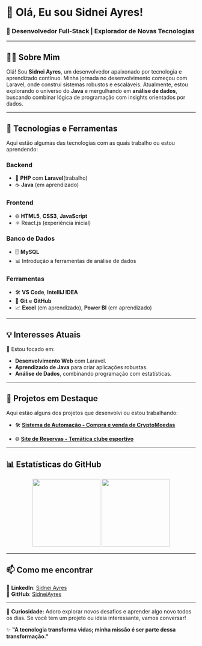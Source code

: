# 👋 Olá, Eu sou **Sidnei Ayres**!

### 🚀 Desenvolvedor Full-Stack | Explorador de Novas Tecnologias

---

## 🧑‍💻 Sobre Mim
Olá! Sou **Sidnei Ayres**, um desenvolvedor apaixonado por tecnologia e aprendizado contínuo. Minha jornada no desenvolvimento começou com Laravel, onde construí sistemas robustos e escaláveis. Atualmente, estou explorando o universo do **Java** e mergulhando em **análise de dados**, buscando combinar lógica de programação com insights orientados por dados.

---

## 🔧 Tecnologias e Ferramentas
Aqui estão algumas das tecnologias com as quais trabalho ou estou aprendendo:

### **Backend**
- 🐘 **PHP** com **Laravel**(trabalho)
- ☕ **Java** (em aprendizado)

### **Frontend**
- 🌐 **HTML5**, **CSS3**, **JavaScript**
- ⚛️ React.js (experiência inicial)

### **Banco de Dados**
- 🗄️ **MySQL**
- 📊 Introdução a ferramentas de análise de dados

### **Ferramentas**
- 🛠️ **VS Code**, **IntelliJ IDEA**
- 🐙 **Git** e **GitHub**
- 📈 **Excel** (em aprendizado), **Power BI** (em aprendizado)

---

## 💡 Interesses Atuais
🎯 Estou focado em:  
- **Desenvolvimento Web** com Laravel.  
- **Aprendizado de Java** para criar aplicações robustas.  
- **Análise de Dados**, combinando programação com estatísticas.

---

## 🌟 Projetos em Destaque
Aqui estão alguns dos projetos que desenvolvi ou estou trabalhando:

- 🛠️ **[Sistema de Automação - Compra e venda de CryptoMoedas](https://github.com/ssayres/CryptoBot.git)**  
  

- 🌐 **[Site de Reservas - Temática clube esportivo](https://github.com/ssayres/ReservasClube.git)**  

---

## 📊 Estatísticas do GitHub

<div align="center">
  <img height="180em" src="https://github-readme-stats.vercel.app/api?username=SidneiAyres&show_icons=true&theme=radical" />
  <img height="180em" src="https://github-readme-stats.vercel.app/api/top-langs/?username=SidneiAyres&layout=compact&theme=radical" />
</div>

---

## 📫 Como me encontrar
💼 **LinkedIn**: [Sidnei Ayres](https://www.linkedin.com/in/https://www.linkedin.com/in/sidnei-ayres-8a5806140/?originalSubdomain=br/)  
🐙 **GitHub**: [SidneiAyres](https://github.com/ssayres)  

---

💬 **Curiosidade:** Adoro explorar novos desafios e aprender algo novo todos os dias. Se você tem um projeto ou ideia interessante, vamos conversar!

✨ **"A tecnologia transforma vidas; minha missão é ser parte dessa transformação."**

